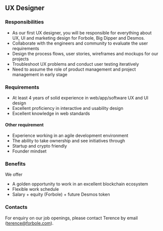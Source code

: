 ## UX Designer

### Responsibilities

- As our first UX designer, you will be responsible for everything about UX, UI and marketing design for Forbole, Big Dipper and Desmos.
- Collaborate with the engineers and community to evaluate the user requirements
- Design the process flows, user stories, wireframes and mockups for our projects
- Troubleshoot UX problems and conduct user testing iteratively
- Need to assume the role of product management and project management in early stage

### Requirements

- At least 4 years of solid experience in web/app/software UX and UI design
- Excellent proficiency in interactive and usability design
- Excellent knowledge in web standards

#### Other requirement
- Experience working in an agile development environment
- The ability to take ownership and see initiatives through
- Startup and crypto friendly
- Founder mindset

### Benefits

We offer
- A golden opportunity to work in an excellent blockchain ecosystem
- Flexible work schedule
- Salary + equity (Forbole) + future Desmos token

### Contacts
For enquiry on our job openings, please contact Terence by email (terence@forbole.com).
